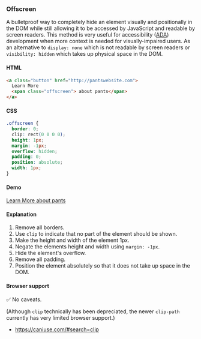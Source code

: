 ### Offscreen

A bulletproof way to completely hide an element visually and positionally in the DOM while still allowing it to be accessed by JavaScript and readable by screen readers. This method is very useful for accessibility ([ADA](https://adata.org/learn-about-ada)) development when more context is needed for visually-impaired users. As an alternative to `display: none` which is not readable by screen readers or `visibility: hidden` which takes up physical space in the DOM.

#### HTML

```html
<a class="button" href="http://pantswebsite.com">
  Learn More
  <span class="offscreen"> about pants</span>
</a>
```

#### CSS

```css
.offscreen {
  border: 0;
  clip: rect(0 0 0 0);
  height: 1px;
  margin: -1px;
  overflow: hidden;
  padding: 0;
  position: absolute;
  width: 1px;
}
```

#### Demo

<div class="snippet-demo">
  <a class="button" href="javascript:;">
    Learn More
    <span class="offscreen"> about pants</span>
  </a>
</div>

<style>
.snippet-demo__button {
  -webkit-appearance: none;
  appearance: none;
  background-color: #7983ff;
  border: none;
  border-radius: 0.25rem;
  color: #fff;
  cursor: pointer;
  display: inline-block;
  font-family: sans-serif;
  font-size: 1rem;
  padding: 0.8rem 1rem;
  text-align: center;
  text-decoration: none;
  transition: background-color 0.3s;
  width: auto;
}
.snippet-demo__button:hover { background-color: #717aef; }
.snippet-demo__offscreen {
  border: 0;
  clip: rect(0 0 0 0);
  height: 1px;
  width: 1px;
  margin: -1px;
  overflow: hidden;
  padding: 0;
  position: absolute;
}
</style>

#### Explanation

1. Remove all borders.
2. Use `clip` to indicate that no part of the element should be shown.
3. Make the height and width of the element 1px.
4. Negate the elements height and width using `margin: -1px`.
5. Hide the element's overflow.
6. Remove all padding.
7. Position the element absolutely so that it does not take up space in the DOM.

#### Browser support

<span class="snippet__support-note">✅ No caveats.</span>

(Although `clip` technically has been depreciated, the newer `clip-path` currently has very limited browser support.)

* https://caniuse.com/#search=clip

<!-- tags: layout, visual -->
